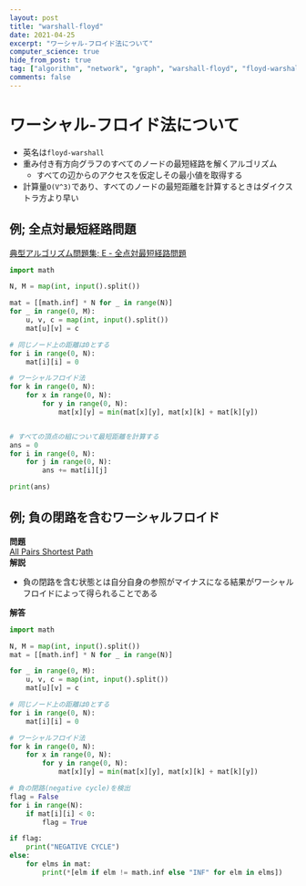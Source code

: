 ```yaml
---
layout: post
title: "warshall-floyd"
date: 2021-04-25
excerpt: "ワーシャル-フロイド法について"
computer_science: true
hide_from_post: true
tag: ["algorithm", "network", "graph", "warshall-floyd", "floyd-warshall", "ワーシャル-フロイド法"]
comments: false
---
```


# ワーシャル-フロイド法について
 - 英名は`floyd-warshall`
 - 重み付き有方向グラフのすべてのノードの最短経路を解くアルゴリズム
   - すべての辺からのアクセスを仮定しその最小値を取得する
 - 計算量`O(V^3)`であり、すべてのノードの最短距離を計算するときはダイクストラ方より早い


## 例; 全点対最短経路問題

[典型アルゴリズム問題集; E - 全点対最短経路問題](https://atcoder.jp/contests/typical-algorithm/tasks/typical_algorithm_e)


```python
import math

N, M = map(int, input().split())

mat = [[math.inf] * N for _ in range(N)]
for _ in range(0, M):
    u, v, c = map(int, input().split())
    mat[u][v] = c

# 同じノード上の距離は0とする
for i in range(0, N):
    mat[i][i] = 0

# ワーシャルフロイド法
for k in range(0, N):
    for x in range(0, N):
        for y in range(0, N):
            mat[x][y] = min(mat[x][y], mat[x][k] + mat[k][y])


# すべての頂点の組について最短距離を計算する
ans = 0
for i in range(0, N):
    for j in range(0, N):
        ans += mat[i][j]

print(ans)
```

## 例; 負の閉路を含むワーシャルフロイド  
**問題**  
[All Pairs Shortest Path](https://judge.u-aizu.ac.jp/onlinejudge/description.jsp?id=GRL_1_C&lang=ja)  
**解説**  
 - 負の閉路を含む状態とは自分自身の参照がマイナスになる結果がワーシャルフロイドによって得られることである  

**解答**  
```python
import math

N, M = map(int, input().split())
mat = [[math.inf] * N for _ in range(N)]

for _ in range(0, M):
    u, v, c = map(int, input().split())
    mat[u][v] = c

# 同じノード上の距離は0とする
for i in range(0, N):
    mat[i][i] = 0

# ワーシャルフロイド法
for k in range(0, N):
    for x in range(0, N):
        for y in range(0, N):
            mat[x][y] = min(mat[x][y], mat[x][k] + mat[k][y])

# 負の閉路(negative cycle)を検出
flag = False
for i in range(N):
    if mat[i][i] < 0:
        flag = True

if flag:
    print("NEGATIVE CYCLE")
else:
    for elms in mat:
        print(*[elm if elm != math.inf else "INF" for elm in elms])
```
